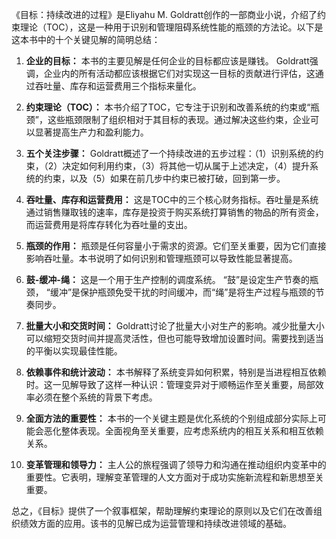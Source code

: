 《目标：持续改进的过程》是Eliyahu M. Goldratt创作的一部商业小说，介绍了约束理论（TOC），这是一种用于识别和管理阻碍系统性能的瓶颈的方法论。以下是这本书中的十个关键见解的简明总结：

1. **企业的目标：** 本书的主要见解是任何企业的目标都应该是赚钱。 Goldratt强调，企业内的所有活动都应该根据它们对实现这一目标的贡献进行评估，这通过吞吐量、库存和运营费用三个指标来量化。

2. **约束理论（TOC）：** 本书介绍了TOC，它专注于识别和改善系统的约束或“瓶颈”，这些瓶颈限制了组织相对于其目标的表现。通过解决这些约束，企业可以显著提高生产力和盈利能力。

3. **五个关注步骤：** Goldratt概述了一个持续改进的五步过程：（1）识别系统的约束，（2）决定如何利用约束，（3）将其他一切从属于上述决定，（4）提升系统的约束，以及（5）如果在前几步中约束已被打破，回到第一步。

4. **吞吐量、库存和运营费用：** 这是TOC中的三个核心财务指标。吞吐量是系统通过销售赚取钱的速率，库存是投资于购买系统打算销售的物品的所有资金，而运营费用是将库存转化为吞吐量的支出。

5. **瓶颈的作用：** 瓶颈是任何容量小于需求的资源。它们至关重要，因为它们直接影响吞吐量。本书说明了如何识别和管理瓶颈可以导致性能显著提高。

6. **鼓-缓冲-绳：** 这是一个用于生产控制的调度系统。 “鼓”是设定生产节奏的瓶颈， “缓冲”是保护瓶颈免受干扰的时间缓冲，而“绳”是将生产过程与瓶颈的节奏同步。

7. **批量大小和交货时间：** Goldratt讨论了批量大小对生产的影响。减少批量大小可以缩短交货时间并提高灵活性，但也可能导致增加设置时间。需要找到适当的平衡以实现最佳性能。

8. **依赖事件和统计波动：** 本书解释了系统变异如何积累，特别是当进程相互依赖时。这一见解导致了这样一种认识：管理变异对于顺畅运作至关重要，局部效率必须在整个系统的背景下考虑。

9. **全面方法的重要性：** 本书的一个关键主题是优化系统的个别组成部分实际上可能会恶化整体表现。全面视角至关重要，应考虑系统内的相互关系和相互依赖关系。

10. **变革管理和领导力：** 主人公的旅程强调了领导力和沟通在推动组织内变革中的重要性。它表明，理解变革管理的人文方面对于成功实施新流程和新思想至关重要。

总之，《目标》提供了一个叙事框架，帮助理解约束理论的原则以及它们在改善组织绩效方面的应用。该书的见解已成为运营管理和持续改进领域的基础。